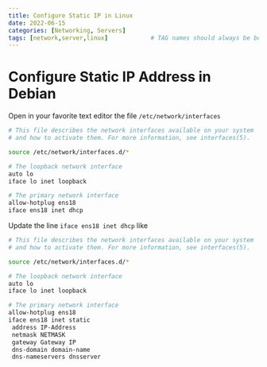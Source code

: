 ```yaml
---
title: Configure Static IP in Linux 
date: 2022-06-15
categories: [Networking, Servers] 
tags: [network,server,linux]            # TAG names should always be be lowercase and seperated by a commma
---
```


# Configure Static IP Address in Debian

Open in your favorite text editor the file `/etc/network/interfaces`

```bash
# This file describes the network interfaces available on your system
# and how to activate them. For more information, see interfaces(5).

source /etc/network/interfaces.d/*

# The loopback network interface
auto lo
iface lo inet loopback

# The primary network interface
allow-hotplug ens18
iface ens18 inet dhcp
```

Update the line `iface ens18 inet dhcp` like


```bash
# This file describes the network interfaces available on your system
# and how to activate them. For more information, see interfaces(5).

source /etc/network/interfaces.d/*

# The loopback network interface
auto lo
iface lo inet loopback

# The primary network interface
allow-hotplug ens18
iface ens18 inet static
 address IP-Address
 netmask NETMASK
 gateway Gateway IP
 dns-domain domain-name
 dns-nameservers dnsserver
```
